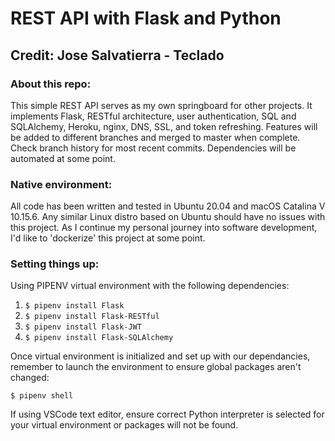 # REST API with Flask and Python
## Credit: Jose Salvatierra - Teclado

### About this repo:
This simple REST API serves as my own springboard for other projects.  It implements Flask, RESTful architecture, user authentication, SQL and SQLAlchemy, Heroku, nginx, DNS, SSL, and token refreshing.  Features will be added to different branches and merged to master when complete.  Check branch history for most recent commits.  Dependencies will be automated at some point.

### Native environment:
All code has been written and tested in Ubuntu 20.04 and macOS Catalina V 10.15.6.  Any similar Linux distro based on Ubuntu should have no issues with this project.  As I continue my personal journey into software development, I'd like to 'dockerize' this project at some point.

### Setting things up:

Using PIPENV virtual environment with the following dependencies:
1. `$ pipenv install Flask`
2. `$ pipenv install Flask-RESTful`
3. `$ pipenv install Flask-JWT`
4. `$ pipenv install Flask-SQLAlchemy`

Once virtual environment is initialized and set up with our dependancies, remember to launch the environment to ensure global packages aren't changed:

`$ pipenv shell`

If using VSCode text editor, ensure correct Python interpreter is selected for your virtual environment or packages will not be found.